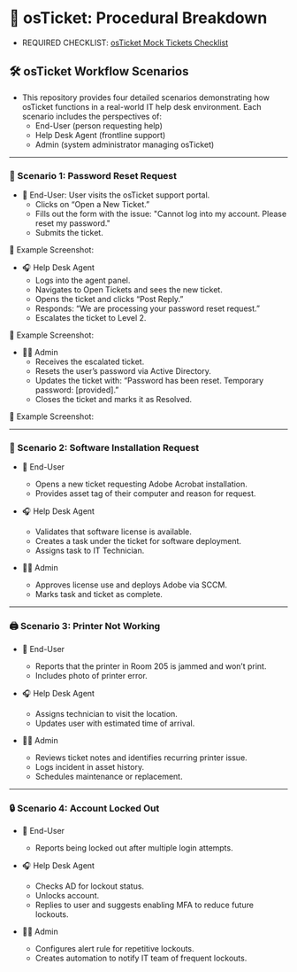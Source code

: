 # 🦘 osTicket:  Procedural Breakdown
- REQUIRED CHECKLIST: <a href="https://docs.google.com/document/d/1PKa9kns-IkAI9qHm2ptGnALoAQiRHoNQY-1LV9bNsmg/edit?tab=t.0"> osTicket Mock Tickets Checklist </a>
## 🛠️ osTicket Workflow Scenarios

- This repository provides four detailed scenarios demonstrating how osTicket functions in a real-world IT help desk environment. Each scenario includes the perspectives of:
   - End-User (person requesting help)
   - Help Desk Agent (frontline support)
   - Admin (system administrator managing osTicket)
---

### 🎯 Scenario 1: Password Reset Request
- 🎫 End-User: User visits the osTicket support portal.
  - Clicks on “Open a New Ticket.”
  - Fills out the form with the issue: "Cannot log into my account. Please reset my password."
  - Submits the ticket.

📸 Example Screenshot:

- 🎧 Help Desk Agent
  - Logs into the agent panel.
  - Navigates to Open Tickets and sees the new ticket.
  - Opens the ticket and clicks “Post Reply.”
  - Responds: “We are processing your password reset request.”
  - Escalates the ticket to Level 2.

📸 Example Screenshot:

- 👨‍💼 Admin
  - Receives the escalated ticket.
  - Resets the user’s password via Active Directory.
  - Updates the ticket with: “Password has been reset. Temporary password: [provided].”
  - Closes the ticket and marks it as Resolved.

📸 Example Screenshot:

---

### 💼 Scenario 2: Software Installation Request
- 🎫 End-User
  - Opens a new ticket requesting Adobe Acrobat installation.
  - Provides asset tag of their computer and reason for request.

- 🎧 Help Desk Agent
  - Validates that software license is available.
  - Creates a task under the ticket for software deployment.
  - Assigns task to IT Technician.

- 👨‍💼 Admin
  - Approves license use and deploys Adobe via SCCM.
  - Marks task and ticket as complete.

---

### 🖨️ Scenario 3: Printer Not Working
- 🎫 End-User
  - Reports that the printer in Room 205 is jammed and won’t print.
  - Includes photo of printer error.

- 🎧 Help Desk Agent
  - Assigns technician to visit the location.
  - Updates user with estimated time of arrival.

- 👨‍💼 Admin
  - Reviews ticket notes and identifies recurring printer issue.
  - Logs incident in asset history.
  - Schedules maintenance or replacement.

---

### 🔒 Scenario 4: Account Locked Out
- 🎫 End-User
  - Reports being locked out after multiple login attempts.

- 🎧 Help Desk Agent
  - Checks AD for lockout status.
  - Unlocks account.
  - Replies to user and suggests enabling MFA to reduce future lockouts.

- 👨‍💼 Admin
  - Configures alert rule for repetitive lockouts.
  - Creates automation to notify IT team of frequent lockouts.

